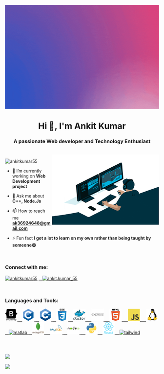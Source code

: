 
<img align="center" alt="coding" width="820" height="340" src="https://github.com/ankitkumar55/ankitkumar55/blob/main/Blue%20Pink%20Gradient%20Fashion%20Banner.gif">
<h1 align="center">Hi 👋, I'm Ankit Kumar</h1>
<h3 align="center">A passionate Web developer and Technology Enthusiast</h3>
<br>
<img align="right" alt="coding" width="350" height="230" src="https://github.com/ankitkumar55/ankitkumar55/blob/main/giphy.gif">

<p align="left"> <img src="https://komarev.com/ghpvc/?username=ankitkumar55&label=Profile%20views&color=0e75b6&style=flat" alt="ankitkumar55" /> </p>

- 🔭 I’m currently working on **Web Development project**

- 💬 Ask me about **C++, Node.Js**

- 📫 How to reach me **ak36924648@gmail.com**

- ⚡ Fun fact **I got a lot to learn on my own rather than being taught by someone😃**
<br>
<h3 align="left">Connect with me:</h3>
<p align="left">
<a href="https://linkedin.com/in/ankitkumar55" target="blank"><img align="center" src="https://raw.githubusercontent.com/rahuldkjain/github-profile-readme-generator/master/src/images/icons/Social/linked-in-alt.svg" alt="ankitkumar55" height="30" width="40" /></a>
<a href="https://instagram.com/ankit.kumar_55" target="blank">&nbsp &nbsp<img align="center" src="https://raw.githubusercontent.com/rahuldkjain/github-profile-readme-generator/master/src/images/icons/Social/instagram.svg" alt="ankit.kumar_55" height="30" width="40" /></a>
</p>
<br>
<h3 align="left">Languages and Tools:</h3>
<p align="left"> <a href="https://getbootstrap.com" target="_blank" rel="noreferrer"> <img src="https://raw.githubusercontent.com/devicons/devicon/master/icons/bootstrap/bootstrap-plain-wordmark.svg" alt="bootstrap" width="40" height="40"/> </a> <a href="https://www.cprogramming.com/" target="_blank" rel="noreferrer">&nbsp &nbsp<img src="https://raw.githubusercontent.com/devicons/devicon/master/icons/c/c-original.svg" alt="c" width="40" height="40"/> </a> <a href="https://www.w3schools.com/cpp/" target="_blank" rel="noreferrer"> &nbsp &nbsp<img src="https://raw.githubusercontent.com/devicons/devicon/master/icons/cplusplus/cplusplus-original.svg" alt="cplusplus" width="40" height="40"/> </a> <a href="https://www.w3schools.com/css/" target="_blank" rel="noreferrer"> &nbsp &nbsp<img src="https://raw.githubusercontent.com/devicons/devicon/master/icons/css3/css3-original-wordmark.svg" alt="css3" width="40" height="40"/> </a> <a href="https://www.docker.com/" target="_blank" rel="noreferrer"> &nbsp &nbsp<img src="https://raw.githubusercontent.com/devicons/devicon/master/icons/docker/docker-original-wordmark.svg" alt="docker" width="40" height="40"/> </a> <a href="https://expressjs.com" target="_blank" rel="noreferrer">&nbsp &nbsp <img src="https://raw.githubusercontent.com/devicons/devicon/master/icons/express/express-original-wordmark.svg" alt="express" width="40" height="40"/> </a> <a href="https://www.w3.org/html/" target="_blank" rel="noreferrer">&nbsp &nbsp <img src="https://raw.githubusercontent.com/devicons/devicon/master/icons/html5/html5-original-wordmark.svg" alt="html5" width="40" height="40"/> </a> <a href="https://developer.mozilla.org/en-US/docs/Web/JavaScript" target="_blank" rel="noreferrer">&nbsp &nbsp <img src="https://raw.githubusercontent.com/devicons/devicon/master/icons/javascript/javascript-original.svg" alt="javascript" width="40" height="40"/> </a> <a href="https://www.linux.org/" target="_blank" rel="noreferrer">&nbsp &nbsp <img src="https://raw.githubusercontent.com/devicons/devicon/master/icons/linux/linux-original.svg" alt="linux" width="40" height="40"/> </a> <a href="https://www.mathworks.com/" target="_blank" rel="noreferrer"> &nbsp &nbsp<img src="https://upload.wikimedia.org/wikipedia/commons/2/21/Matlab_Logo.png" alt="matlab" width="40" height="40"/> </a> <a href="https://www.mongodb.com/" target="_blank" rel="noreferrer"> &nbsp &nbsp<img src="https://raw.githubusercontent.com/devicons/devicon/master/icons/mongodb/mongodb-original-wordmark.svg" alt="mongodb" width="40" height="40"/> </a> <a href="https://www.mysql.com/" target="_blank" rel="noreferrer">&nbsp &nbsp <img src="https://raw.githubusercontent.com/devicons/devicon/master/icons/mysql/mysql-original-wordmark.svg" alt="mysql" width="40" height="40"/> </a> <a href="https://nodejs.org" target="_blank" rel="noreferrer"> &nbsp &nbsp<img src="https://raw.githubusercontent.com/devicons/devicon/master/icons/nodejs/nodejs-original-wordmark.svg" alt="nodejs" width="40" height="40"/> </a> <a href="https://www.python.org" target="_blank" rel="noreferrer">&nbsp &nbsp <img src="https://raw.githubusercontent.com/devicons/devicon/master/icons/python/python-original.svg" alt="python" width="40" height="40"/> </a> <a href="https://reactjs.org/" target="_blank" rel="noreferrer"> &nbsp &nbsp<img src="https://raw.githubusercontent.com/devicons/devicon/master/icons/react/react-original-wordmark.svg" alt="react" width="40" height="40"/> </a> <a href="https://tailwindcss.com/" target="_blank" rel="noreferrer"> &nbsp &nbsp<img src="https://www.vectorlogo.zone/logos/tailwindcss/tailwindcss-icon.svg" alt="tailwind" width="40" height="40"/> </a> </p>
<br>
<br>

![](https://github-readme-stats.vercel.app/api/top-langs/?username=ankitkumar55&layout=compact&theme=tokyonight&locale=en )

<!--- ![](https://github-readme-stats.vercel.app/api?username=ankitkumar55&show_icons=true&theme=tokyonight&locale=en)  -->

![](https://github-readme-streak-stats.herokuapp.com/?user=ankitkumar55&theme=dark&theme=tokyonight)

